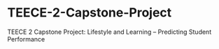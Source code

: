 # TEECE-2-Capstone-Project
TEECE 2 Capstone Project: Lifestyle and Learning – Predicting Student Performance
